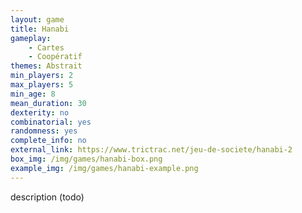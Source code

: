 ```yaml
---
layout: game
title: Hanabi
gameplay:
    - Cartes
    - Coopératif
themes: Abstrait
min_players: 2
max_players: 5
min_age: 8
mean_duration: 30
dexterity: no
combinatorial: yes
randomness: yes
complete_info: no
external_link: https://www.trictrac.net/jeu-de-societe/hanabi-2
box_img: /img/games/hanabi-box.png
example_img: /img/games/hanabi-example.png
---
```


description (todo)